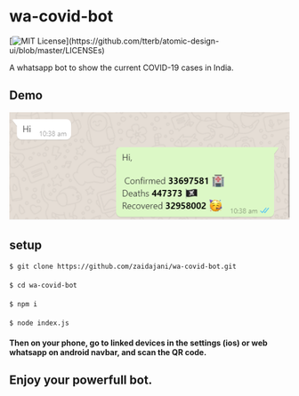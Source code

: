 # wa-covid-bot

[![MIT License](https://img.shields.io/apm/l/atomic-design-ui.svg?)](https://github.com/tterb/atomic-design-ui/blob/master/LICENSEs)

A whatsapp bot to show the current COVID-19 cases in India.

## Demo

![App Screenshot](./demo-wa-bot.PNG)

## setup

```sh
$ git clone https://github.com/zaidajani/wa-covid-bot.git

$ cd wa-covid-bot

$ npm i

$ node index.js
```

#### Then on your phone, go to linked devices in the settings (ios) or web whatsapp on android navbar, and scan the QR code.

## Enjoy your powerfull bot.
